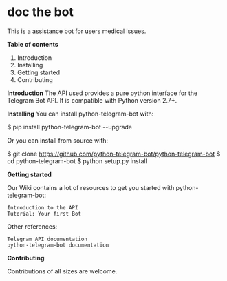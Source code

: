 # doc the bot
This is a assistance bot for users medical issues.

<b>Table of contents</b>

1. Introduction
2. Installing
3. Getting started
4. Contributing

<b>Introduction</b>
The API used provides a pure python interface for the Telegram Bot API. It is compatible with Python version 2.7+.

<b>Installing</b>
You can install python-telegram-bot with:

$ pip install python-telegram-bot --upgrade

Or you can install from source with:

$ git clone https://github.com/python-telegram-bot/python-telegram-bot
$ cd python-telegram-bot
$ python setup.py install

<b>Getting started</b>

Our Wiki contains a lot of resources to get you started with python-telegram-bot:

    Introduction to the API
    Tutorial: Your first Bot

Other references:

    Telegram API documentation
    python-telegram-bot documentation
        
<b>Contributing</b>

Contributions of all sizes are welcome.







